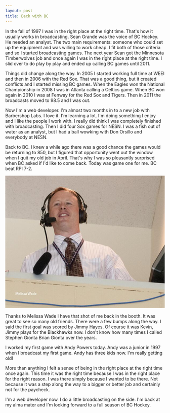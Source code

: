 ```yaml
---
layout: post
title: Back with BC
---
```


In the fall of 1997 I was in the right place at the right time. That's how it usually works in broadcasting. Sean Grande was the voice of BC Hockey. He needed an analyst. The two main requirements: someone who could set up the equipment and was willing to work cheap. I fit both of those criteria and so I started broadcasting games. The next year Sean got the Minnesota Timberwolves job and once again I was in the right place at the right time. I slid over to do play by play and ended up calling BC games until 2011. 

Things did change along the way. In 2005 I started working full time at WEEI and then in 2006 with the Red Sox. That was a good thing, but it created conflicts and I started missing BC games. When the Eagles won the National Championship in 2008 I was in Atlanta calling a Celtics game. When BC won again in 2010 I was at Fenway for the Red Sox and Tigers. Then in 2011 the broadcasts moved to 98.5 and I was out.

Now I'm a web developer. I'm almost two months in to a new job with Barbershop Labs. I love it. I'm learning a lot. I'm doing something I enjoy and I like the people I work with. I really did think I was completely finished with broadcasting. Then I did four Sox games for NESN. I was a fish out of water as an analyst, but I had a ball wowking with Don Orsillo and everybody at NESN. 

Back to BC. I knew a while ago there was a good chance the games would be returning to 850, but I figured that opportunity went out the window when I quit my old job in April. That's why I was so pleasantly surprised when BC asked if I'd like to come back. Today was game one for me. BC beat RPI 7-2. 

<img class="post_pics" src="/images/post_images/BC-RPI-2013-10-13.jpg" alt="Me">

Thanks to Melissa Wade I have that shot of me back in the booth. It was great to see so many old friends. There were a few bumps along the way. I said the first goal was scored by Jimmy Hayes. Of course it was Kevin, Jimmy plays for the Blackhawks now. I don't know how many times I called Stephen Gionta Brian Gionta over the years.

I worked my first game with Andy Powers today. Andy was a junior in 1997 when I broadcast my first game. Andy has three kids now. I'm really getting old! 

More than anything I felt a sense of being in the right place at the right time once again. This time it was the right time because I was in the right place for the right reason. I was there simply because I wanted to be there. Not because it was a step along the way to a bigger or better job and certainly not for the paycheck.

I'm a web developer now. I do a little broadcasting on the side. I'm back at my alma mater and I'm looking forward to a full season of BC Hockey. 
